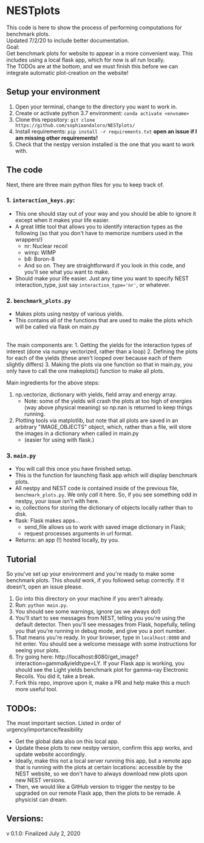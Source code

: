 # NESTplots
This code is here to show the process of performing computations for benchmark plots. 
<br>
Updated 7/2/20 to include better documentation. 
<br>
Goal:
<br>
Get benchmark plots for website to appear in a more convenient way. This includes using a local flask app, which for now is all run locally. 
<br>
The TODOs are at the bottom, and we must finish this before we can integrate automatic plot-creation on the website! 

## Setup your environment
1. Open your terminal, change to the directory you want to work in.
2. Create or activate python 3.7 environment: `conda activate <envname>`
3. Clone this repository: `git clone https://github.com/sophiaandaloro/NESTplots/` 
4. Install requirements: `pip install -r requirements.txt`  **open an issue if I am missing other requirements!**
5. Check that the nestpy version installed is the one that you want to work with.

## The code 
Next, there are three main python files for you to keep track of. 
### 1. `interaction_keys.py`: 
- This one should stay out of your way and you should be able to ignore it except when it makes your life easier.
- A great little tool that allows you to identify interaction types as the following (so that you don't have to memorize numbers used in the wrappers!)
  - nr: Nuclear recoil 
  - wimp: WIMP
  - b8: Boron-8
  - And so on. They are straightforward if you look in this code, and you'll see what you want to make. 
- Should make your life easier. Just any time you want to specify NEST interaction_type, just say `interaction_type='nr'`, or whatever. 
  
### 2. `benchmark_plots.py`
- Makes plots using nestpy of various yields.
- This contains all of the functions that are used to make the plots  which will be called via flask on main.py
<br>
The main components are: 
1. Getting the yields for the interaction types of interest (done via numpy vectorized, rather than a loop)
2. Defining the plots for each of the yields (these aren't looped over because each of them slightly differs)
3. Making the plots via one function so that in main.py, you only have to call the one makeplots() function to make all plots.

Main ingredients for the above steps:
1. np.vectorize, dictionary with yields, field array and energy array.
    - Note: some of the yields will crash the plots at too high of energies (way above physical meaning) so np.nan is returned to keep things running.
2. Plotting tools via matplotlib, but note that all plots are saved in an arbitrary "IMAGE_OBJECTS" object, which, rather than a file, will store the images in a dictionary when called in main.py 
    - (easier for using with flask.)

### 3. `main.py`
- You will call this once you have finished setup. 
- This is the function for launching flask app which will display benchmark plots. 
- All nestpy and NEST code is contained inside of the previous file, `benchmark_plots.py`. We only *call* it here. So, if you see something odd in nestpy, your issue isn't with here.
- io, collections for storing the dictionary of objects locally rather than to disk.
- flask: Flask makes apps...
    - send_file allows us to work with saved image dictionary in Flask; 
    - request processes arguments in url format.
- Returns: an app (!) hosted locally, by you. 

## Tutorial
So you've set up your environment and you're ready to make some benchmark plots. 
This *should* work, if you followed setup correctly. If it doesn't, open an issue please. 
1. Go into this directory on your machine if you aren't already. 
2. Run: `python main.py`.
3. You should see some warnings, ignore (as we always do!)
4. You'll start to see messages from NEST, telling you you're using the default detector. Then you'll see messages from Flask, hopefully, telling you that you're running in debug mode, and give you a port number. 
5. That means you're ready. In your browser, type in `localhost:8080` and hit enter. You should see a welcome message with some instructions for seeing your plots. 
6. Try going here: http://localhost:8080/get_image?interaction=gamma&yieldtype=LY. If your Flask app is working, you should see the Light yields benchmark plot for gamma-ray Electronic Recoils. You did it, take a break. 
7. Fork this repo, improve upon it, make a PR and help make this a much more useful tool. 

## TODOs:
The most important section. Listed in order of urgency/importance/feasibility <br>
- Get the global data also on this local app. 
- Update these plots to new nestpy version, confirm this app works, and update website accordingly. 
- Ideally, make this not a local server running this app, but a remote app that is running with the plots at certain locations: accessible by the NEST website, so we don't have to always download new plots upon new NEST versions.
- Then, we would like a GitHub version to trigger the nestpy to be upgraded on our remote Flask app, then the plots to be remade. A physicist can dream.

## Versions:
v 0.1.0: Finalized July 2, 2020 

